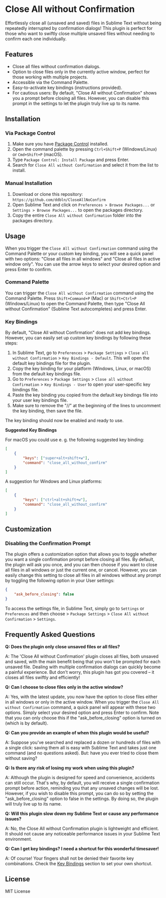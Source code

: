 # Close All without Confirmation

Effortlessly close all (unsaved and saved) files in Sublime Text without being repeatedly interrupted by confirmation dialogs! This plugin is perfect for those who want to swiftly close multiple unsaved files without needing to confirm each one individually.

## Features

- Close all files without confirmation dialogs.
- Option to close files only in the currently active window, perfect for those working with multiple projects.
- Accessible via the Command Palette.
- Easy-to-activate key bindings (instructions provided).
- For cautious users: By default, "Close All without Confirmation" shows you a prompt before closing all files. However, you can disable this prompt in the settings to let the plugin truly live up to its name.

## Installation

### Via Package Control

1. Make sure you have [Package Control](https://packagecontrol.io/installation) installed.
2. Open the command palette by pressing `Ctrl+Shift+P` (Windows/Linux) or `Cmd+Shift+P` (macOS).
3. Type `Package Control: Install Package` and press Enter.
4. Search for `Close All without Confirmation` and select it from the list to install.

### Manual Installation

1. Download or clone this repository: `https://github.com/ddbln/CloseAllNoConfirm`
2. Open Sublime Text and click on `Preferences > Browse Packages...` or `Settings > Browse Packages...` to open the packages directory.
3. Copy the entire `Close All without Confirmation` folder into the packages directory.

## Usage

When you trigger the `Close All without Confirmation` command using the Command Palette or your custom key binding, you will see a quick panel with two options: "Close all files in all windows" and "Close all files in active window only". You can use the arrow keys to select your desired option and press Enter to confirm.

### Command Palette

You can trigger the `Close All without Confirmation` command using the Command Palette. Press `Shift+Command+P` (Mac) or `Shift+Ctrl+P` (Windows/Linux) to open the Command Palette, then type "Close All without Confirmation" (Sublime Text autocompletes) and press Enter. 

### Key Bindings

By default, "Close All without Confirmation" does not add key bindings. However, you can easily set up custom key bindings by following these steps:

1. In Sublime Text, go to `Preferences` > `Package Settings` > `Close all without Confirmation` > `Key Bindings - Default`. This will open the default key bindings file for the plugin.
2. Copy the key binding for your platform (Windows, Linux, or macOS) from the default key bindings file.
3. Go to `Preferences` > `Package Settings` > `Close all without Confirmation` > `Key Bindings - User` to open your user-specific key bindings file.
4. Paste the key binding you copied from the default key bindings file into your user key bindings file.
5. Make sure to remove the "//" at the beginning of the lines to uncomment the key binding, then save the file.

The key binding should now be enabled and ready to use.

**Suggested Key Bindings**

For macOS you could use e. g. the following suggested key binding:

````json
[
	{
		"keys": ["super+alt+shift+w"],
		"command": "close_all_without_confirm"
	}
]
````

A suggestion for Windows and Linux platforms:

```json
[
	{
		"keys": ["ctrl+alt+shift+w"],
		"command": "close_all_without_confirm"
	}
]
```


## Customization

### Disabling the Confirmation Prompt

The plugin offers a customization option that allows you to toggle whether you want a single confirmation prompt before closing all files. By default, the plugin will ask you once, and you can then choose if you want to close all files in all windows or just the current one, or cancel.  However, you can easily change this setting to close all files in all windows without any prompt by toggling the following option in your User settings:

```json
{
	"ask_before_closing": false
}
```

To access the settings file, in Sublime Text, simply go to `Settings` or `Preferences` and then choose > `Package Settings` > `Close All without Confirmation` > `Settings`.

## Frequently Asked Questions

**Q: Does the plugin only close unsaved files or all files?**

A: The 'Close All without Confirmation' plugin closes all files, both unsaved and saved, with the main benefit being that you won't be prompted for each unsaved file. Dealing with multiple confirmation dialogs can quickly become a painful experience. But don’t worry, this plugin has got you covered – it closes all files swiftly and efficiently!

**Q: Can I choose to close files only in the active window?**

A: Yes, with the latest update, you now have the option to close files either in all windows or only in the active window. When you trigger the `Close All without Confirmation` command, a quick panel will appear with these two options. Simply select your desired option and press Enter to confirm. Note that you can only choose this if the "ask_before_closing" option is turned on (which is by default).

**Q: Can you provide an example of when this plugin would be useful?**

A: Suppose you've searched and replaced a dozen or hundreds of files with a single click: saving them all is easy with Sublime Text and takes just one command (and no questions asked). But: have you ever tried to close them without saving?

**Q: Is there any risk of losing my work when using this plugin?**

A: Although the plugin is designed for speed and convenience, accidents can still occur. That's why, by default, you will receive a single confirmation prompt before action, reminding you that any unsaved changes will be lost. However, if you wish to disable this prompt, you can do so by setting the "ask_before_closing" option to false in the settings. By doing so, the plugin will truly live up to its name.

**Q: Will this plugin slow down my Sublime Text or cause any performance issues?**

A: No, the Close All without Confirmation plugin is lightweight and efficient. It should not cause any noticeable performance issues in your Sublime Text environment.

**Q: Can I get key bindings? I need a shortcut for this wonderful timesaver!**

A: Of course! Your fingers shall not be denied their favorite key combinations. Check the [Key Bindings](#key-bindings) section to set your own shortcut.

## License

MIT License
